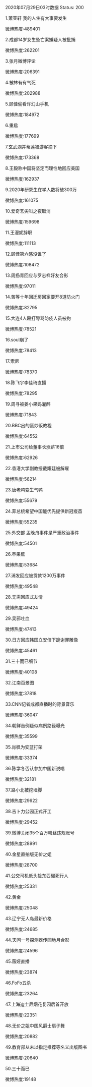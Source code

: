 2020年07月29日03时数据
Status: 200

1.萧亚轩 我的人生有大事要发生

微博热度:489401

2.成都14岁女生坠亡案嫌疑人被批捕

微博热度:262201

3.张月微博评论

微博热度:206391

4.被林有有气死

微博热度:202988

5.顾佳偷看许幻山手机

微博热度:184972

6.重启

微博热度:177699

7.玄武湖并蒂莲被游客摘下

微博热度:173368

8.王毅称中国将坚定而理性地回应美国

微博热度:162937

9.2020年研究生在学人数将破300万

微博热度:161075

10.爱奇艺尖叫之夜取消

微博热度:159698

11.王漫妮辞职

微博热度:111113

12.顾佳第六感没谁了

微博热度:108472

13.周扬青回应与罗志祥好友合影

微博热度:97011

14.苦等十年回迁房回家要开8道防火门

微博热度:82795

15.大连4人殴打辱骂防疫人员被拘

微博热度:78521

16.soul崩了

微博热度:78413

17.索尼

微博热度:78370

18.陈飞宇李佳琦直播

微博热度:78295

19.周寻被姜小果妈灌醉

微博热度:71843

20.BBC出的蛋炒饭教程

微博热度:64552

21.上市公司给董事长涨薪16倍

微博热度:62926

22.香港大学副教授戴耀廷被解雇

微博热度:56214

23.唐老鸭变生气鸭

微博热度:55679

24.菲总统希望中国能优先提供新冠疫苗

微博热度:55235

25.外交部 孟晚舟事件是严重政治事件

微博热度:54501

26.苹果蕉

微博热度:53684

27.浦发回应被贷款1200万事件

微博热度:49548

28.无需回应式友情

微博热度:49424

29.吴邪吐血

微博热度:47413

30.日方回应韩国立安倍下跪谢罪雕像

微博热度:45461

31.三十而已细节

微博热度:40108

32.江南百景图

微博热度:37818

33.CNN记者成都直播时的背景音乐

微博热度:36047

34.朝鲜首例疑似病例路径曝光

微博热度:35599

35.肖枫为安蓝打架

微博热度:33374

36.陈学冬否认参加中国新说唱

微博热度:32181

37.路小北被挖墙脚

微博热度:29622

38.吉卜力公园正式开工

微博热度:29452

39.微博关闭35个百万粉丝违规账号

微博热度:28991

40.金星直拍版无价之姐

微博热度:28700

41.公交司机低头捡东西碾死行人

微博热度:25331

42.黄金

微博热度:25048

43.辽宁无人岛最新价格

微博热度:24685

44.天问一号探测器传回地月合影

微博热度:24596

45.薇娅直播

微博热度:23874

46.FoFo五杀

微博热度:23264

47.上海迪士尼烟花复园后首开放

微博热度:22351

48.无价之姐中国风爵士扇子舞

微博热度:20882

49.教育部从未以指定推荐等名义出版图书

微博热度:20640

50.三十而已

微博热度:19148

